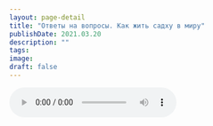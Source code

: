 ```yaml
---
layout: page-detail
title: "Ответы на вопросы. Как жить садху в миру"
publishDate: 2021.03.20
description: ""
tags:
image:
draft: false
---
```


<audio title="2021.03.20 - Ответы на вопросы. Как жить садху в миру.mp3" src="https://filer-api.advayta.org/v1.0/public/files/74851" controls=""></audio>

  
